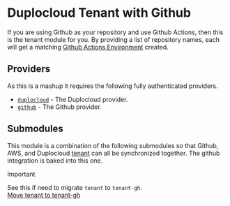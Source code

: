 # Duplocloud Tenant with Github    

If you are using Github as your repository and use Github Actions, then this is the tenant module for you. By providing a list of repository names, each will get a matching [Github Actions Environment](https://docs.github.com/en/actions/managing-workflow-runs-and-deployments/managing-deployments/managing-environments-for-deployment) created. 

## Providers  

As this is a mashup it requires the following fully authenticated providers. 

- [`duplocloud`](https://registry.terraform.io/providers/duplocloud/duplocloud/latest/docs) - The Duplocloud provider.
- [`github`](https://registry.terraform.io/providers/integrations/github/latest/docs) - The Github provider.


## Submodules 

This module is a combination of the following submodules so that Github, AWS, and Duplocloud  [tenant](../tenant/README.md) can all be synchronized together. The github integration is baked into this one. 

> [!IMPORTANT]  
> See this if need to migrate `tenant` to `tenant-gh`.   
> [Move tenant to tenant-gh](../tenant/README.md#switching-tenant-module-type)  
